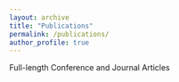 ```yaml
---
layout: archive
title: "Publications"
permalink: /publications/
author_profile: true
---
```


Full-length Conference and Journal Articles
